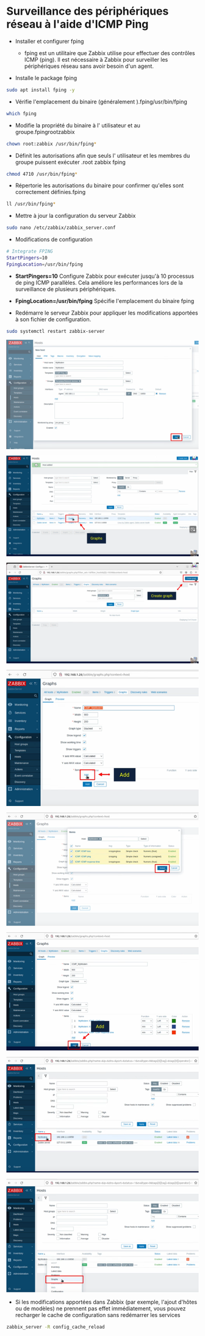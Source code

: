 # Surveillance des périphériques réseau à l'aide d'ICMP Ping

- Installer et configurer fping

  - fping est un utilitaire que Zabbix utilise pour effectuer des contrôles ICMP (ping). Il est nécessaire à Zabbix pour surveiller les périphériques réseau sans avoir besoin d'un agent.

- Installe le package fping

```sh
sudo apt install fping -y
```

- Vérifie l'emplacement du binaire (généralement ).fping/usr/bin/fping

```sh
which fping
```

- Modifie la propriété du binaire à l' utilisateur et au groupe.fpingrootzabbix

```sh
chown root:zabbix /usr/bin/fping*
```

- Définit les autorisations afin que seuls l' utilisateur et les membres du groupe puissent exécuter .root zabbix fping

```sh
chmod 4710 /usr/bin/fping*
```

- Répertorie les autorisations du binaire pour confirmer qu'elles sont correctement définies.fping

```sh
ll /usr/bin/fping*
```

- Mettre à jour la configuration du serveur Zabbix

```sh
sudo nano /etc/zabbix/zabbix_server.conf
```

- Modifications de configuration

```sh
# Integrate FPING
StartPingers=10
FpingLocation=/usr/bin/fping
```

- **StartPingers=10** Configure Zabbix pour exécuter jusqu'à 10 processus de ping ICMP parallèles. Cela améliore les performances lors de la surveillance de plusieurs périphériques.
- **FpingLocation=/usr/bin/fping** Spécifie l'emplacement du binaire fping

- Redémarre le serveur Zabbix pour appliquer les modifications apportées à son fichier de configuration.

```sh
sudo systemctl restart zabbix-server
```

![network](/assets/Zabbix-Network/01.png)

![network](/assets/Zabbix-Network/02.png)

![network](/assets/Zabbix-Network/03.png)

![network](/assets/Zabbix-Network/04.png)

![network](/assets/Zabbix-Network/05.png)

![network](/assets/Zabbix-Network/06.png)

![network](/assets/Zabbix-Network/07.png)

![network](/assets/Zabbix-Network/08.png)

- Si les modifications apportées dans Zabbix (par exemple, l'ajout d'hôtes ou de modèles) ne prennent pas effet immédiatement, vous pouvez recharger le cache de configuration sans redémarrer les services

```sh
zabbix_server -R config_cache_reload
```
